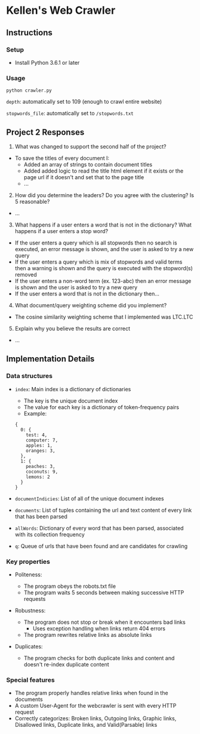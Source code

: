 # Kellen's Web Crawler

## Instructions

### Setup
- Install Python 3.6.1 or later

### Usage
```
python crawler.py
```

`depth`: automatically set to 109 (enough to crawl entire website)

`stopwords_file`: automatically set to `/stopwords.txt`

## Project 2 Responses

1. What was changed to support the second half of the project?

- To save the titles of every document I:
  - Added an array of strings to contain document titles
  - Added added logic to read the title html element if it exists or the page url if it doesn't and set that to the page title
  - ...

2. How did you determine the leaders? Do you agree with the clustering? Is 5 reasonable?

- ...

3. What happens if a user enters a word that is not in the dictionary? What happens if a user enters a stop word?

- If the user enters a query which is all stopwords then no search is executed, an error message is shown, and the user is asked to try a new query
- If the user enters a query which is mix of stopwords and valid terms then a warning is shown and the query is executed with the stopword(s) removed
- If the user enters a non-word term (ex. 123-abc) then an error message is shown and the user is asked to try a new query
- If the user enters a word that is not in the dictionary then...

4. What document/query weighting scheme did you implement?

- The cosine similarity weighting scheme that I implemented was LTC.LTC

5. Explain why you believe the results are correct

- ...

## Implementation Details

### Data structures
- `index`: Main index is a dictionary of dictionaries
  - The key is the unique document index
  - The value for each key is a dictionary of token-frequency pairs
  - Example:
  ```
  {
    0: {
      test: 4,
      computer: 7,
      apples: 1,
      oranges: 3,
    },
    1: {
      peaches: 3,
      coconuts: 9,
      lemons: 2
    }
  }
  ```

- `documentIndicies`: List of all of the unique document indexes
- `documents`: List of tuples containing the url and text content of every link that has been parsed
- `allWords`: Dictionary of every word that has been parsed, associated with its collection frequency
- `q`: Queue of urls that have been found and are candidates for crawling

### Key properties

- Politeness:
  - The program obeys the robots.txt file
  - The program waits 5 seconds between making successive HTTP requests

- Robustness:
  - The program does not stop or break when it encounters bad links
    - Uses exception handling when links return 404 errors
  - The program rewrites relative links as absolute links

- Duplicates:
  - The program checks for both duplicate links and content and doesn't re-index duplicate content

### Special features

- The program properly handles relative links when found in the documents
- A custom User-Agent for the webcrawler is sent with every HTTP request
- Correctly categorizes: Broken links, Outgoing links, Graphic links, Disallowed links, Duplicate links, and Valid(Parsable) links
